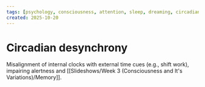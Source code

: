 ```yaml
---
tags: [psychology, consciousness, attention, sleep, dreaming, circadian-rhythms, psychoactive-drugs]
created: 2025-10-20
---
```

# Circadian desynchrony

Misalignment of internal clocks with external time cues (e.g., shift work), impairing alertness and [[Slideshows/Week 3 (Consciousness and It's Variations)/Memory]].
